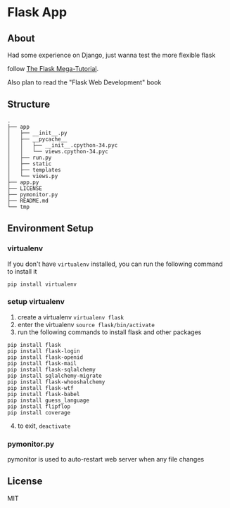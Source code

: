 # Flask App

## About

Had some experience on Django, just wanna test the more flexible flask

follow [The Flask Mega-Tutorial](http://blog.miguelgrinberg.com/post/the-flask-mega-tutorial-part-i-hello-world).

Also plan to read the "Flask Web Development" book

## Structure

```
.
├── app
│   ├── __init__.py
│   ├── __pycache__
│   │   ├── __init__.cpython-34.pyc
│   │   └── views.cpython-34.pyc
│   ├── run.py
│   ├── static
│   ├── templates
│   └── views.py
├── app.py
├── LICENSE
├── pymonitor.py
├── README.md
└── tmp
```

## Environment Setup

### virtualenv

If you don't have `virtualenv` installed, you can run the following command to install it

`pip install virtualenv` 

### setup virtualenv

1. create a virtualenv `virtualenv flask`
2. enter the virtualenv `source flask/bin/activate`
3. run the following commands to install flask and other packages

```
pip install flask
pip install flask-login
pip install flask-openid
pip install flask-mail
pip install flask-sqlalchemy
pip install sqlalchemy-migrate
pip install flask-whooshalchemy
pip install flask-wtf
pip install flask-babel
pip install guess_language
pip install flipflop
pip install coverage
```

4. to exit, `deactivate`


### pymonitor.py

pymonitor is used to auto-restart web server when any file changes

## License 

MIT
